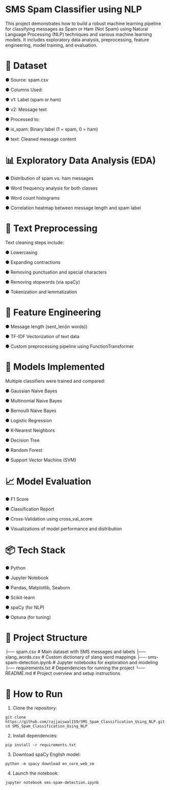 # SMS Spam Classifier using NLP
This project demonstrates how to build a robust machine learning pipeline for classifying messages as Spam or Ham (Not Spam) using Natural Language Processing (NLP) techniques and various machine learning models. It includes exploratory data analysis, preprocessing, feature engineering, model training, and evaluation.

# 📁 Dataset
● Source: spam.csv

● Columns Used:

  ● v1: Label (spam or ham)

  ● v2: Message text

● Processed to:

  ● is_spam: Binary label (1 = spam, 0 = ham)

  ● text: Cleaned message content

# 📊 Exploratory Data Analysis (EDA)
● Distribution of spam vs. ham messages

● Word frequency analysis for both classes

● Word count histograms

● Correlation heatmap between message length and spam label

# 🔄 Text Preprocessing
Text cleaning steps include:

● Lowercasing

● Expanding contractions

● Removing punctuation and special characters

● Removing stopwords (via spaCy)

● Tokenization and lemmatization

# 🧠 Feature Engineering
● Message length (sent_len(in words))

● TF-IDF Vectorization of text data

● Custom preprocessing pipeline using FunctionTransformer

# 🧪 Models Implemented
Multiple classifiers were trained and compared:

● Gaussian Naive Bayes

● Multinomial Naive Bayes

● Bernoulli Naive Bayes

● Logistic Regression

● K-Nearest Neighbors

● Decision Tree

● Random Forest

● Support Vector Machine (SVM)

# 📈 Model Evaluation
● F1 Score

● Classification Report

● Cross-Validation using cross_val_score

● Visualizations of model performance and distribution

# 📦 Tech Stack
● Python 

● Jupyter Notebook

● Pandas, Matplotlib, Seaborn

● Scikit-learn

● spaCy (for NLP)

● Optuna (for tuning)

# 📁 Project Structure
├── spam.csv            # Main dataset with SMS messages and labels
├── slang_words.csv     # Custom dictionary of slang word mappings
├── sms-spam-detection.ipynb              # Jupyter notebooks for exploration and modeling 
├── requirements.txt        # Dependencies for running the project
└── README.md               # Project overview and setup instructions


# 🚀 How to Run
1. Clone the repository:

```
git clone https://github.com/rajjaiswal159/SMS_Spam_Classification_Using_NLP.git
cd SMS_Spam_Classification_Using_NLP
```

2. Install dependencies:

```
pip install -r requirements.txt
```

3. Download spaCy English model:

```
python -m spacy download en_core_web_sm
```

4. Launch the notebook:

```
jupyter notebook sms-spam-detection.ipynb
```
